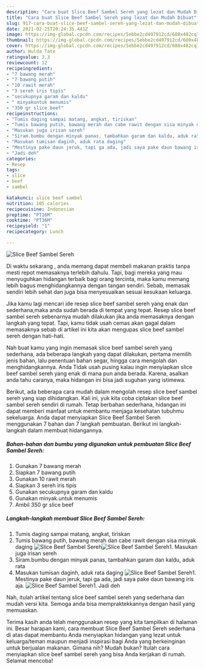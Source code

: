 ```yaml
---
description: "Cara buat Slice Beef Sambel Sereh yang lezat dan Mudah Dibuat"
title: "Cara buat Slice Beef Sambel Sereh yang lezat dan Mudah Dibuat"
slug: 917-cara-buat-slice-beef-sambel-sereh-yang-lezat-dan-mudah-dibuat
date: 2021-02-25T20:24:35.441Z
image: https://img-global.cpcdn.com/recipes/5ebbe2cd497912cd/680x482cq70/slice-beef-sambel-sereh-foto-resep-utama.jpg
thumbnail: https://img-global.cpcdn.com/recipes/5ebbe2cd497912cd/680x482cq70/slice-beef-sambel-sereh-foto-resep-utama.jpg
cover: https://img-global.cpcdn.com/recipes/5ebbe2cd497912cd/680x482cq70/slice-beef-sambel-sereh-foto-resep-utama.jpg
author: Hulda Tate
ratingvalue: 3.3
reviewcount: 12
recipeingredient:
- "7 bawang merah"
- "7 bawang putih"
- "10 rawit merah"
- "3 sereh iris tipis"
- "secukupnya garam dan kaldu"
- " minyakuntuk menumis"
- "350 gr slice beef"
recipeinstructions:
- "Tumis daging sampai matang, angkat, tiriskan"
- "Tumis bawang putih, bawang merah dan cabe rawit dengan sisa minyak daging"
- "Masukan juga irisan sereh"
- "Siram.bumbu dengan minyak panas, tambahkan garam dan kaldu, aduk rata"
- "Masukan tumisan daginh, aduk rata daging"
- "Mestinya pake daun jeruk, tapi ga ada, jadi saya pake daun bawang iris aja."
- "Jadi deh"
categories:
- Resep
tags:
- slice
- beef
- sambel

katakunci: slice beef sambel 
nutrition: 105 calories
recipecuisine: Indonesian
preptime: "PT16M"
cooktime: "PT36M"
recipeyield: "1"
recipecategory: Lunch

---
```



![Slice Beef Sambel Sereh](https://img-global.cpcdn.com/recipes/5ebbe2cd497912cd/680x482cq70/slice-beef-sambel-sereh-foto-resep-utama.jpg)

Di waktu  sekarang , anda memang dapat membeli makanan praktis tanpa mesti repot memasaknya terlebih dahulu. Tapi, bagi mereka yang mau menyuguhkan hidangan terbaik bagi orang tercinta, maka kamu memang lebih bagus menghidangkannya dengan tangan sendiri. Sebab, memasak sendiri lebih sehat dan juga bisa menyesuaikan sesuai kesukaan keluarga.

Jika kamu lagi mencari ide resep slice beef sambel sereh yang enak dan sederhana,maka anda sudah berada di tempat yang tepat. Resep slice beef sambel sereh  sebenarnya mudah dilakukan jika anda memasaknya dengan langkah yang tepat. Tapi, kamu tidak usah cemas akan gagal dalam memasaknya 
sebab di artikel ini kita akan mengupas slice beef sambel sereh dengan hati-hati.  



Nah buat kamu yang ingin memasak slice beef sambel sereh yang sederhana, ada beberapa langkah yang dapat dilakukan, pertama memilih jenis bahan, lalu penentuan bahan segar, hingga cara mengolah dan menghidangkannya. Anda Tidak usah pusing kalau ingin menyiapkan slice beef sambel sereh yang enak di mana pun anda berada. Karena, asalkan anda  tahu caranya, maka hidangan ini bisa jadi suguhan yang istimewa.

Berikut, ada beberapa cara mudah dalam mengolah resep slice beef sambel sereh yang siap dihidangkan. Kali ini, yuk kita coba ciptakan slice beef sambel sereh sendiri di rumah. Tetap berbahan sederhana, hidangan ini dapat memberi manfaat untuk membantu menjaga kesehatan tubuhmu sekeluarga. Anda dapat menyiapkan Slice Beef Sambel Sereh menggunakan 7 bahan dan 7 langkah pembuatan. Berikut ini langkah-langkah dalam membuat hidangannya.

<!--inarticleads1-->

##### Bahan-bahan dan bumbu yang digunakan untuk pembuatan Slice Beef Sambel Sereh:

1. Gunakan 7 bawang merah
1. Siapkan 7 bawang putih
1. Gunakan 10 rawit merah
1. Siapkan 3 sereh iris tipis
1. Gunakan secukupnya garam dan kaldu
1. Gunakan  minyak.untuk menumis
1. Ambil 350 gr slice beef




<!--inarticleads2-->

##### Langkah-langkah membuat Slice Beef Sambel Sereh:

1. Tumis daging sampai matang, angkat, tiriskan
1. Tumis bawang putih, bawang merah dan cabe rawit dengan sisa minyak daging
<img src="//assets-global.cpcdn.com/assets/icons/button_play-2c75c40dde080a61004c1f40b05d8f140eaff45d7e9e6481dc71c63d2e7c4909.png" alt="Slice Beef Sambel Sereh"><img src="https://img-global.cpcdn.com/steps/f2367da840c3a0a8/160x128cq70/slice-beef-sambel-sereh-langkah-memasak-2-foto.jpg" alt="Slice Beef Sambel Sereh">1. Masukan juga irisan sereh
1. Siram.bumbu dengan minyak panas, tambahkan garam dan kaldu, aduk rata
1. Masukan tumisan daginh, aduk rata daging
<img src="//assets-global.cpcdn.com/assets/icons/button_play-2c75c40dde080a61004c1f40b05d8f140eaff45d7e9e6481dc71c63d2e7c4909.png" alt="Slice Beef Sambel Sereh">1. Mestinya pake daun jeruk, tapi ga ada, jadi saya pake daun bawang iris aja.
<img src="//assets-global.cpcdn.com/assets/icons/button_play-2c75c40dde080a61004c1f40b05d8f140eaff45d7e9e6481dc71c63d2e7c4909.png" alt="Slice Beef Sambel Sereh">1. Jadi deh




Nah, itulah artikel tentang  slice beef sambel sereh  yang sederhana dan mudah versi kita. Semoga anda bisa mempraktekkannya dengan hasil yang memuaskan. 

Terima kasih anda telah menggunakan resep yang kita tampilkan di halaman ini. Besar harapan kami, cara membuat  Slice Beef Sambel Sereh sederhana di atas dapat membantu Anda menyiapkan hidangan yang lezat untuk keluarga/teman maupun menjadi inspirasi bagi Anda yang berkeinginan untuk berjualan makanan. Gimana nih? Mudah bukan? Itulah cara menyiapkan slice beef sambel sereh yang bisa Anda kerjakan di rumah. Selamat mencoba!


